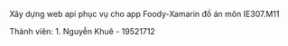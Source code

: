 Xây dựng web api phục vụ cho app Foody-Xamarin đồ án môn IE307.M11

Thành viên:
    1. Nguyễn Khuê - 19521712